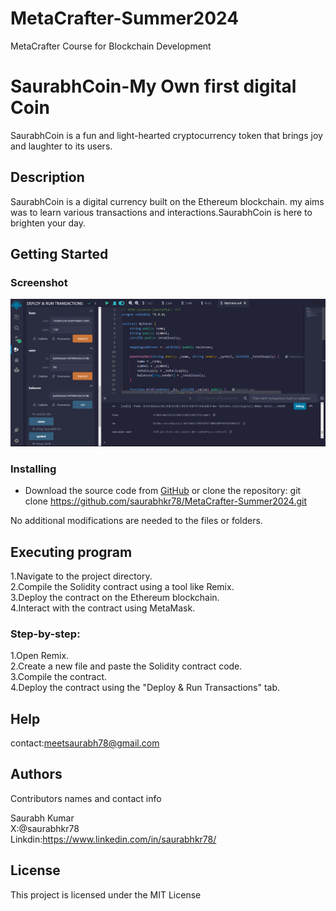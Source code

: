 # MetaCrafter-Summer2024
MetaCrafter Course for Blockchain Development

# SaurabhCoin-My Own first digital Coin

SaurabhCoin is a fun and light-hearted cryptocurrency token that brings joy and laughter to its users.

## Description

SaurabhCoin is a digital currency built on the Ethereum blockchain. my aims was to learn various transactions and interactions.SaurabhCoin is here to brighten your day.

## Getting Started

### Screenshot
![SaurabhCoin Screenshot](image.png)

### Installing

* Download the source code from [GitHub](https://github.com/saurabhkr78/MetaCrafter-Summer2024.git) or clone the repository: git clone https://github.com/saurabhkr78/MetaCrafter-Summer2024.git

No additional modifications are needed to the files or folders.

## Executing program
1.Navigate to the project directory.  
2.Compile the Solidity contract using a tool like Remix.  
3.Deploy the contract on the Ethereum blockchain.  
4.Interact with the contract using MetaMask.  

### Step-by-step:
1.Open Remix.  
2.Create a new file and paste the Solidity contract code.  
3.Compile the contract.  
4.Deploy the contract using the "Deploy & Run Transactions" tab.

## Help
contact:meetsaurabh78@gmail.com

## Authors
Contributors names and contact info

Saurabh Kumar  
X:@saurabhkr78  
Linkdin:https://www.linkedin.com/in/saurabhkr78/

## License
This project is licensed under the MIT License
